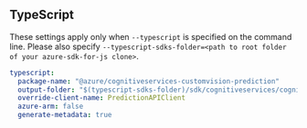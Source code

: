 ## TypeScript

These settings apply only when `--typescript` is specified on the command line.
Please also specify `--typescript-sdks-folder=<path to root folder of your azure-sdk-for-js clone>`.

``` yaml $(typescript)
typescript:
  package-name: "@azure/cognitiveservices-customvision-prediction"
  output-folder: "$(typescript-sdks-folder)/sdk/cognitiveservices/cognitiveservices-customvision-prediction"
  override-client-name: PredictionAPIClient
  azure-arm: false
  generate-metadata: true
```
